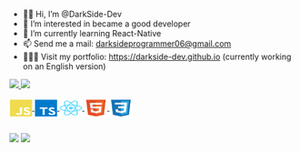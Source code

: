 - 👋🏾 Hi, I’m @DarkSide-Dev
- 👀 I’m interested in became a good developer
- 🌱 I’m currently learning React-Native
- 📫 Send me a mail: darksideprogrammer06@gmail.com
- 👨🏾‍💻 Visit my portfolio: https://darkside-dev.github.io (currently working on an English version)

 <div>
  <a href="https://github.com/DarkSide-Dev">
  <img height="180em" src="https://github-readme-stats.vercel.app/api?username=DarkSide-Dev&show_icons=true&theme=dracula&include_all_commits=true&count_private=true"/>
  <img height="180em" src="https://github-readme-stats.vercel.app/api/top-langs/?username=DarkSide-Dev&layout=compact&langs_count=7&theme=dracula"/>
</div>
  
  <div style="display: inline_block"><br>
  <img align="center" alt="DarkSide-Js" height="30" width="40" src="https://raw.githubusercontent.com/devicons/devicon/master/icons/javascript/javascript-plain.svg">
  <img align="center" alt="DarkSide-Ts" height="30" width="40" src="https://raw.githubusercontent.com/devicons/devicon/master/icons/typescript/typescript-plain.svg">
  <img align="center" alt="DarkSide-React" height="30" width="40" src="https://raw.githubusercontent.com/devicons/devicon/master/icons/react/react-original.svg">
  <img align="center" alt="DarkSide-HTML" height="30" width="40" src="https://raw.githubusercontent.com/devicons/devicon/master/icons/html5/html5-original.svg">
  <img align="center" alt="DarkSide-CSS" height="30" width="40" src="https://raw.githubusercontent.com/devicons/devicon/master/icons/css3/css3-original.svg">
</div>
  
  ##
  
  <div> 
  <a href = "mailto:darksideprogrammer06@gmail.com"><img src="https://img.shields.io/badge/-Gmail-%23333?style=for-the-badge&logo=gmail&logoColor=white" target="_blank"></a>
  <a href="DarkSide-Dev" target="_blank"><img src="https://img.shields.io/badge/-LinkedIn-%230077B5?style=for-the-badge&logo=linkedin&logoColor=white" target="_blank"></a> 
 
</div>
